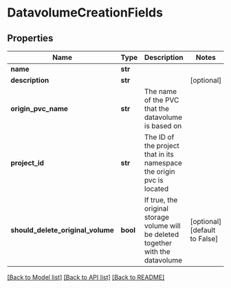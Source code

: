 # DatavolumeCreationFields

## Properties
Name | Type | Description | Notes
------------ | ------------- | ------------- | -------------
**name** | **str** |  | 
**description** | **str** |  | [optional] 
**origin_pvc_name** | **str** | The name of the PVC that the datavolume is based on | 
**project_id** | **str** | The ID of the project that in its namespace the origin pvc is located | 
**should_delete_original_volume** | **bool** | If true, the original storage volume will be deleted together with the datavolume | [optional] [default to False]

[[Back to Model list]](../README.md#documentation-for-models) [[Back to API list]](../README.md#documentation-for-api-endpoints) [[Back to README]](../README.md)

